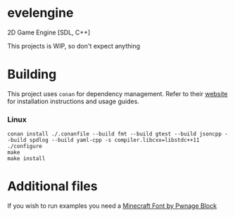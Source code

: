 # evelengine
2D Game Engine [SDL, C++]

This projects is WIP, so don't expect anything

# Building
This project uses `conan` for dependency management. Refer to their [website](https://conan.io) for installation instructions and usage guides. 

### Linux
```
conan install ./.conanfile --build fmt --build gtest --build jsoncpp --build spdlog --build yaml-cpp -s compiler.libcxx=libstdc++11
./configure
make
make install
```

# Additional files
If you wish to run examples you need a [Minecraft Font by Pwnage Block](https://www.deviantart.com/pwnage-block/art/Minecraft-Font-194517479)

